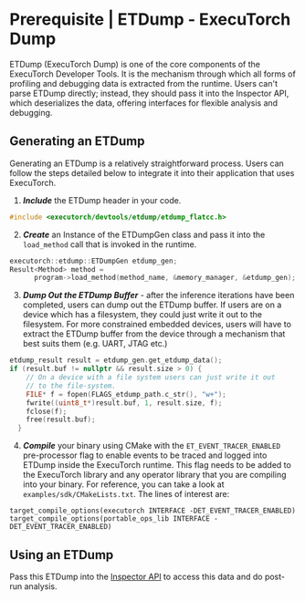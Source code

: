 # Prerequisite | ETDump - ExecuTorch Dump

ETDump (ExecuTorch Dump) is one of the core components of the ExecuTorch Developer Tools. It is the mechanism through which all forms of profiling and debugging data is extracted from the runtime. Users can't parse ETDump directly; instead, they should pass it into the Inspector API, which deserializes the data, offering interfaces for flexible analysis and debugging.


## Generating an ETDump

Generating an ETDump is a relatively straightforward process. Users can follow the steps detailed below to integrate it into their application that uses ExecuTorch.

1. ***Include*** the ETDump header in your code.
```C++
#include <executorch/devtools/etdump/etdump_flatcc.h>
```

2. ***Create*** an Instance of the ETDumpGen class and pass it into the `load_method` call that is invoked in the runtime.

```C++
executorch::etdump::ETDumpGen etdump_gen;
Result<Method> method =
      program->load_method(method_name, &memory_manager, &etdump_gen);
```

3. ***Dump Out the ETDump Buffer*** - after the inference iterations have been completed, users can dump out the ETDump buffer. If users are on a device which has a filesystem, they could just write it out to the filesystem. For more constrained embedded devices, users will have to extract the ETDump buffer from the device through a mechanism that best suits them (e.g. UART, JTAG etc.)

```C++
etdump_result result = etdump_gen.get_etdump_data();
if (result.buf != nullptr && result.size > 0) {
    // On a device with a file system users can just write it out
    // to the file-system.
    FILE* f = fopen(FLAGS_etdump_path.c_str(), "w+");
    fwrite((uint8_t*)result.buf, 1, result.size, f);
    fclose(f);
    free(result.buf);
  }
```

4. ***Compile*** your binary using CMake with the `ET_EVENT_TRACER_ENABLED` pre-processor flag to enable events to be traced and logged into ETDump inside the ExecuTorch runtime. This flag needs to be added to the ExecuTorch library and any operator library that you are compiling into your binary. For reference, you can take a look at `examples/sdk/CMakeLists.txt`. The lines of interest are:
```
target_compile_options(executorch INTERFACE -DET_EVENT_TRACER_ENABLED)
target_compile_options(portable_ops_lib INTERFACE -DET_EVENT_TRACER_ENABLED)
```
## Using an ETDump

Pass this ETDump into the [Inspector API](model-inspector.rst) to access this data and do post-run analysis.

